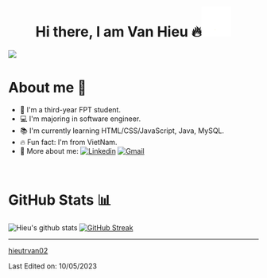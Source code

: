 <h1 align="center">Hi there, I am Van Hieu 🔥<img src="https://github.com/Kathryn-Jie/Kathryn-Jie/blob/main/wave.gif" width="60px"/></h1>

![](https://komarev.com/ghpvc/?username=hieutrvan02&color=ff69b4&label=🍨_Nice_To_Meet_U!_You+are+my+visitor+No.)
<br>
<h1>About me 🙋</h1>

- 🎒 I'm a third-year FPT student.
- 💻 I'm majoring in software engineer.
- 📚 I'm currently learning HTML/CSS/JavaScript, Java, MySQL.
- 🔥 Fun fact: I'm from VietNam.
- 🤙 More about me: 
[![Linkedin](https://img.shields.io/badge/-Hieu-blue?style=flat&logo=Linkedin&logoColor=white)](https://www.linkedin.com/in/hieutrvan02)
[![Gmail](https://img.shields.io/badge/-Contact_me_via_Gmail-c14438?style=flat&logo=Gmail&logoColor=white&color=BB001B)](mailto:hieutvde16588@fpt.edu.vn)

<br>
  
<h1>GitHub Stats 📊</h1>
 
![Hieu's github stats](https://github-readme-stats.vercel.app/api?username=hieutrvan02&show_icons=true&theme=dracula) 
[![GitHub Streak](https://github-readme-streak-stats.herokuapp.com/?user=hieutrvan02&theme=dracula)](https://git.io/streak-stats)  

<hr>
  
[hieutrvan02](https://github.com/hieutrvan02)

Last Edited on: 10/05/2023
